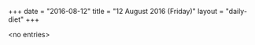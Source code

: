+++
date = "2016-08-12"
title = "12 August 2016 (Friday)"
layout = "daily-diet"
+++


\<no entries\>
